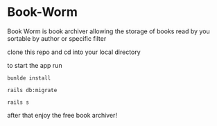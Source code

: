 # Book-Worm

Book Worm is book archiver allowing the storage of books read by you sortable by author or specific filter

clone this repo and cd into your local directory

to start the app run 

```
bunlde install

rails db:migrate

rails s
```

after that enjoy the free book archiver!

